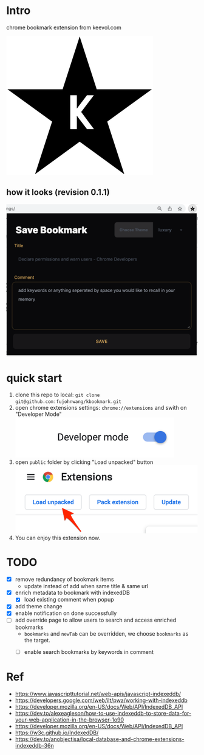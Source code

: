 # Intro

chrome bookmark extension from keevol.com

![](public/icon.jpg)

## how it looks (revision 0.1.1)

![](images/63741647000861_.pic.jpg)


# quick start

1. clone this repo to local: `git clone git@github.com:fujohnwang/kbookmark.git`
2. open chrome extensions settings: `chrome://extensions` and swith on "Developer Mode" 
![](images/63621646919261_.pic.jpg)
3. open `public` folder by clicking "Load unpacked" button 
![](images/63631646919286_.pic.jpg)
4. You can enjoy this extension now.


# TODO

- [X] remove redundancy of bookmark items
    - update instead of add when same title & same url
- [X] enrich metadata to bookmark with indexedDB
  - [X] load existing comment when popup
- [X] add theme change
- [X] enable notification on done successfully
- [ ] add override page to allow users to search and access enriched bookmarks
  - `bookmarks` and `newTab` can be overridden, we choose `bookmarks` as the target.
  - [ ] enable search bookmarks by keywords in comment






# Ref

- https://www.javascripttutorial.net/web-apis/javascript-indexeddb/
- https://developers.google.com/web/ilt/pwa/working-with-indexeddb
- https://developer.mozilla.org/en-US/docs/Web/API/IndexedDB_API
- https://dev.to/alexeagleson/how-to-use-indexeddb-to-store-data-for-your-web-application-in-the-browser-1o90
- https://developer.mozilla.org/en-US/docs/Web/API/IndexedDB_API
- https://w3c.github.io/IndexedDB/
- https://dev.to/anobjectisa/local-database-and-chrome-extensions-indexeddb-36n
